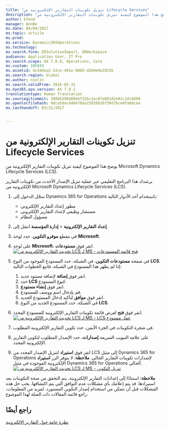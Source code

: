 ```yaml
---
title: "تنزيل تكوينات التقارير الإلكترونية من Lifecycle Services"
description: "يوضح هذا الموضوع كيفية تنزيل تكوينات التقارير الإلكترونية من Microsoft Dynamics Lifecycle Services ‏(LCS)."
author: kfend
manager: AnnBe
ms.date: 04/04/2017
ms.topic: article
ms.prod: 
ms.service: Dynamics365Operations
ms.technology: 
ms.search.form: ERSolutionImport, ERWorkspace
audience: Application User, IT Pro
ms.search.scope: AX 7.0.0, Operations, Core
ms.custom: 105843
ms.assetid: dc44dea2-22ce-401e-98b9-d289e0e2825b
ms.search.region: Global
ms.author: nselin
ms.search.validFrom: 2016-05-31
ms.dyn365.ops.version: AX 7.0.1
translationtype: Human Translation
ms.sourcegitcommit: 388b6398488e6f316c1ec07a00182e81c1dc8d08
ms.openlocfilehash: 9dca5dec846670da25926826f59d7bce0fa0dcea
ms.lasthandoff: 03/31/2017


---
```


# <a name="download-electronic-reporting-configurations-from-lifecycle-services"></a>تنزيل تكوينات التقارير الإلكترونية من Lifecycle Services

يوضح هذا الموضوع كيفية تنزيل تكوينات التقارير الإلكترونية من Microsoft Dynamics Lifecycle Services ‏(LCS).

يرشدك هذا البرنامج التعليمي عبر عملية تنزيل الإصدار الأحدث من تكوينات التقارير الإلكترونية من Microsoft Dynamics Lifecycle Services (LCS).

1.  سجّل الدخول إلى Dynamics 365 for Operations باستخدام أحد الأدوار التالية:
    -   مطور إعداد التقارير الإلكتروني
    -   مستشار وظيفي لإعداد التقارير الإلكتروني
    -   مسؤول النظام

2.  انتقل إلى **‎إدارة المؤسسة** &gt; **‎إعداد التقارير الإلكترونية**.
3.  في مقطع **موفرو التكوين**، حدد لوحة **Microsoft**.
4.  على لوحة **Microsoft**، انقر فوق **مستودعات**. [![تحديث التقارير الإلكترونية من LCS لـ MS - فتح قائمة المستودعات](./media/update-er-from-lcs-for-ms-open-ms-repositories-list.png)](./media/update-er-from-lcs-for-ms-open-ms-repositories-list.png)
5.  في صفحة **مستودعات التكوين**، في الشبكة، حدد المستودع الموجود من النوع **LCS**. إذا لم يظهر هذا المستودع في الشبكة، فاتبع الخطوات التالية:
    1.  انقر فوق **إضافة** لإضافة مستود جديد.
    2.  حدد **LCS** كنوع المستودع.
    3.  انقر فوق **إنشاء مستودع**.
    4.  قم بإدخال اسم ووصف للمستودع.
    5.  انقر فوق **موافق** لتأكيد إدخال المستودع الجديد.
    6.  في الشبكة، حدد المستودع الجديد من النوع **LCS‎**.

6.  انقر فوق **فتح** لعرض قائمة تكوينات التقارير الإلكترونية للمستودع المحدد. [![تحديث التقارير الإلكترونية من LCS لـ MS - عمل ‏‫مستودع LCS](./media/update-er-from-lcs-for-ms-make-lcs-repository.png)](./media/update-er-from-lcs-for-ms-make-lcs-repository.png)
7.  في شجرة التكوينات في الجزء الأيمن، حدد تكوين التقارير الإلكترونية المطلوب.
8.  على علامة التبويب السريعة **إصدارات**، حدد الإصدار المطلوب لتكوين التقارير الإلكترونية المحدد.
9.  انقر فوق **استيراد** لتنزيل الإصدار المحدد من LCS إلى مثيل Dynamics 365 for Operations الحالي. **ملاحظة:** لا يتوفر الزر **استيراد‏‎** لإصدارات تكوينات التقارير الإلكترونية الموجودة في مثيل Dynamics 365 for Operations الحالي. [![تحديث التقارير الإلكترونية من LCS لـ MS - تنزيل التكوين](./media/update-er-from-lcs-for-ms-download-configuration.png)](./media/update-er-from-lcs-for-ms-download-configuration.png)

**ملاحظة:** استنادًا إلى إعدادات التقارير الإلكترونية، يتم التحقق من صحة التكوينات بعد استيرادها. قد يتم إعلامك بأي مشكلات عدم التوافق التي يتم اكتشافها. يجب حل هذه المشكلات قبل أن تتمكن من استخدام إصدار التكوين المستورد. لمزيد من المعلومات، راجع قائمة المقالات ذات الصلة لهذا الموضوع.

<a name="see-also"></a>راجع أيضًا
--------

[نظرة عامة حول التقارير الإلكترونية](general-electronic-reporting.md)



